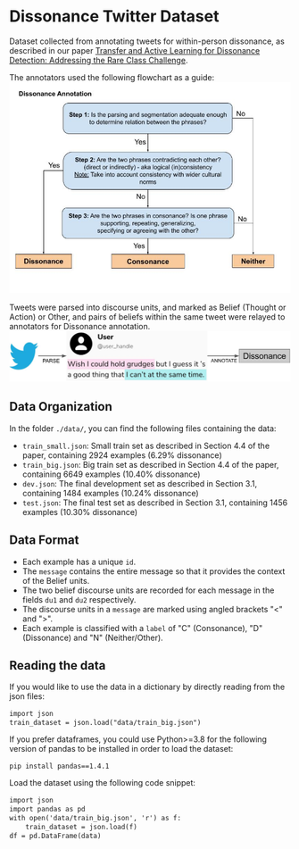 # Dissonance Twitter Dataset
Dataset collected from annotating tweets for within-person dissonance, as described in our paper [Transfer and Active Learning for Dissonance Detection: Addressing the Rare Class Challenge](https://arxiv.org/abs/2305.02459). 

The annotators used the following flowchart as a guide: 
![annotation guidelines](./annotation_format/Annotation_Guidelines.jpg)

Tweets were parsed into discourse units, and marked as Belief (Thought or Action) or Other, and pairs of beliefs within the same tweet were relayed to annotators for Dissonance annotation.
![annotation process](./annotation_format/annotation_process.jpg)



## Data Organization

In the folder `./data/`, you can find the following files containing the data:

* `train_small.json`: Small train set as described in Section 4.4 of the paper, containing 2924 examples (6.29% dissonance)
* `train_big.json`: Big train set as described in Section 4.4 of the paper, containing 6649 examples (10.40% dissonance)
* `dev.json`: The final development set as described in Section 3.1, containing 1484 examples (10.24% dissonance)
* `test.json`: The final test set as described in Section 3.1, containing 1456 examples (10.30% dissonance)


## Data Format

* Each example has a unique `id`.
* The `message` contains the entire message so that it provides the context of the Belief units.
* The two belief discourse units are recorded for each message in the fields `du1` and `du2` respectively.
* The discourse units in a `message` are marked using angled brackets "<" and ">".
* Each example is classified with a `label` of "C" (Consonance), "D" (Dissonance) and "N" (Neither/Other).

## Reading the data
If you would like to use the data in a dictionary by directly reading from the json files:
```
import json
train_dataset = json.load("data/train_big.json")
```

If you prefer dataframes, you could use Python>=3.8 for the following version of pandas to be installed in order to load the dataset:
```
pip install pandas==1.4.1
```

Load the dataset using the following code snippet:
```
import json
import pandas as pd
with open('data/train_big.json', 'r') as f:
    train_dataset = json.load(f)
df = pd.DataFrame(data)
```


